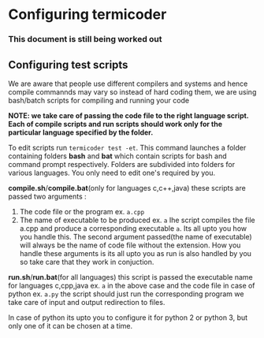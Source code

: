 # Configuring termicoder

### This document is still being worked out

## Configuring test scripts

We are aware that people use different compilers and systems
and hence compile commannds may vary so instead of hard coding them,
 we are using bash/batch scripts for compiling and running your code

**NOTE: we take care of passing the code file to the right language script.
 Each of compile scripts and run scripts should work only for
 the __particular__ language specified by the folder.**

To edit scripts run `termicoder test -et`.
This command launches a folder containing folders **bash** and **bat**
which contain scripts for bash and command prompt respectively.
Folders are subdivided into folders for various languages.
You only need to edit one's required by you.

**compile.sh**/**compile.bat**(only for languages c,c++,java)
these scripts are passed two arguments :
1) The code file or the program ex. `a.cpp`
2) The name of executable to be produced ex. `a`
Ihe script compiles the file a.cpp and produce a corresponding executable `a`.
Its all upto you how you handle this.
The second argument passed(the name of executable) will always be
the name of code file without the extension.
How you handle these arguments is its all upto you as run is
also handled by you so take care that they work in conjuction.

**run.sh**/**run.bat**(for all languages)
this script is passed the executable name for languages c,cpp,java
ex. `a` in the above case and the code file in case of python ex. `a.py`
the script should just run the corresponding program
we take care of input and output redirection to files.

In case of python its upto you to configure it for
python 2 or python 3, but only one of it can be chosen at a time.
